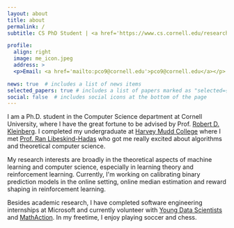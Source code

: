 ```yaml
---
layout: about
title: about
permalink: /
subtitle: CS PhD Student | <a href='https://www.cs.cornell.edu/research/theory'>Theory Group</a> | <a href='https://cornell.edu'>Cornell University</a>

profile:
  align: right
  image: me_icon.jpeg
  address: > 
  <p>Email: <a href='mailto:pco9@cornell.edu'>pco9@cornell.edu</a></p> 

news: true  # includes a list of news items
selected_papers: true # includes a list of papers marked as "selected={true}"
social: false  # includes social icons at the bottom of the page
---
```


I am a Ph.D. student in the Computer Science department at Cornell University, where I have the great fortune to be advised by Prof. <a href='https://www.cs.cornell.edu/~rdk/'> Robert D. Kleinberg</a>. I completed my undergraduate at <a href='https://hmc.edu'>Harvey Mudd College</a> where I met <a href='https://www.cs.hmc.edu/~hadas/'>Prof. Ran Libeskind-Hadas</a> who got me really excited about algorithms and theoretical computer science.

My research interests are broadly in the theoretical aspects of machine learning and computer science, especially in learning theory and reinforcement learning. Currently, I'm working on calibrating binary prediction models in the online setting, online median estimation and reward shaping in reinforcement learning.

Besides academic research, I have completed software engineering internships at Microsoft and currently volunteer with <a href='https://youngdatascientists.org'>Young Data Scientists</a> and <a href='https://www.mathaction.org/'>MathAction</a>. In my freetime, I enjoy playing soccer and chess.
